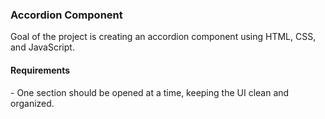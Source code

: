 <h3>Accordion Component</h3>

<p>Goal of the project is creating an accordion component using HTML, CSS, and JavaScript.</p>

<h4>Requirements</h4>
- One section should be opened at a time, keeping the UI clean and organized.
</br>


